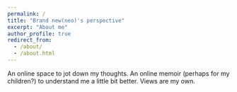 ```yaml
---
permalink: /
title: "Brand new(neo)'s perspective"
excerpt: "About me"
author_profile: true
redirect_from: 
  - /about/
  - /about.html
---
```


An online space to jot down my thoughts. An online memoir (perhaps for my children?) to understand me a little bit better. Views are my own. 

